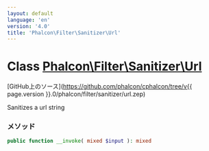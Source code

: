 ```yaml
---
layout: default
language: 'en'
version: '4.0'
title: 'Phalcon\Filter\Sanitizer\Url'
---
```


# Class [Phalcon\Filter\Sanitizer\Url](Phalcon_Filter_Sanitizer_Url)

[GitHub上のソース](https://github.com/phalcon/cphalcon/tree/v{{ page.version }}.0/phalcon/filter/sanitizer/url.zep)

Sanitizes a url string

### メソッド

```php
public function __invoke( mixed $input ): mixed
```